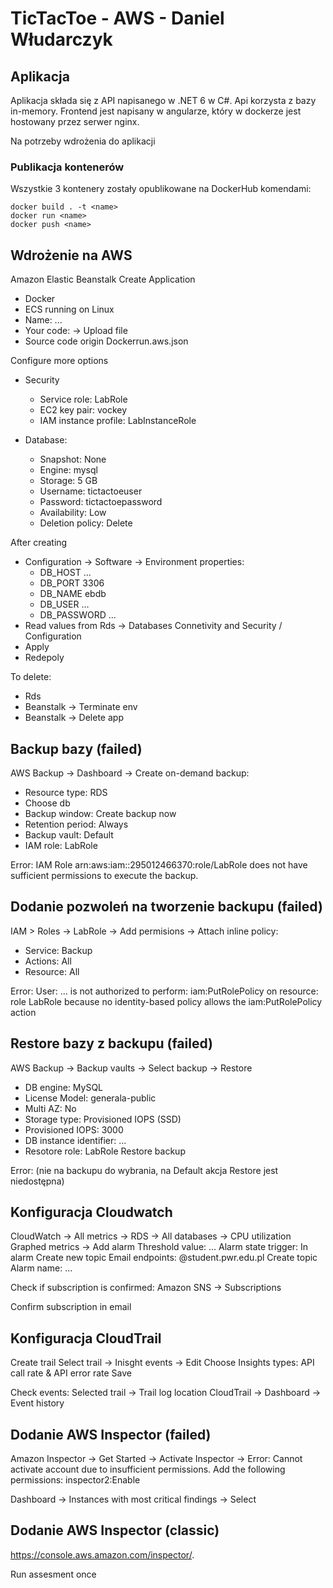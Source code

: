# TicTacToe - AWS - Daniel Włudarczyk

## Aplikacja

Aplikacja składa się z API napisanego w .NET 6 w C#. Api korzysta z bazy in-memory. Frontend jest napisany w angularze, który w dockerze jest hostowany przez serwer nginx.

Na potrzeby wdrożenia do aplikacji 

### Publikacja kontenerów

Wszystkie 3 kontenery zostały opublikowane na DockerHub komendami:
```
docker build . -t <name>
docker run <name>
docker push <name>
```

## Wdrożenie na AWS

Amazon Elastic Beanstalk
Create Application  
* Docker  
* ECS running on Linux  
* Name: ...  
* Your code: -> Upload file
* Source code origin Dockerrun.aws.json  

Configure more options  
* Security  
    * Service role: LabRole
    * EC2 key pair: vockey
    * IAM instance profile: LabInstanceRole

* Database:
    * Snapshot: None
    * Engine: mysql
    * Storage: 5 GB
    * Username: tictactoeuser
    * Password: tictactoepassword
    * Availability: Low
    * Deletion policy: Delete

After creating
* Configuration -> Software -> Environment properties:
    * DB_HOST ...
    * DB_PORT 3306
    * DB_NAME ebdb
    * DB_USER ...
    * DB_PASSWORD ...
* Read values from Rds -> Databases Connetivity and Security / Configuration
* Apply
* Redepoly

To delete:
* Rds
* Beanstalk -> Terminate env
* Beanstalk -> Delete app

## Backup bazy (failed)

AWS Backup -> Dashboard -> Create on-demand backup:
* Resource type: RDS
* Choose db
* Backup window: Create backup now
* Retention period: Always
* Backup vault: Default
* IAM role: LabRole

Error:
IAM Role arn:aws:iam::295012466370:role/LabRole does not have sufficient permissions to execute the backup.

## Dodanie pozwoleń na tworzenie backupu (failed)

IAM > Roles -> LabRole -> Add permisions -> Attach inline policy:
* Service: Backup
* Actions: All
* Resource: All

Error:
User: ... is not authorized to perform: iam:PutRolePolicy on resource: role LabRole because no identity-based policy allows the iam:PutRolePolicy action

## Restore bazy z backupu (failed)

AWS Backup -> Backup vaults -> Select backup -> Restore
* DB engine: MySQL
* License Model: generala-public
* Multi AZ: No
* Storage type: Provisioned IOPS (SSD)
* Provisioned IOPS: 3000
* DB instance identifier: ...
* Resotore role: LabRole
Restore backup

Error:
(nie na backupu do wybrania, na Default akcja Restore jest niedostępna)


## Konfiguracja Cloudwatch

CloudWatch -> All metrics -> RDS -> All databases -> CPU utilization
Graphed metrics -> Add alarm
Threshold value: ...
Alarm state trigger: In alarm 
Create new topic
Email endpoints: @student.pwr.edu.pl
Create topic
Alarm name: ...

Check if subscription is confirmed:
Amazon SNS -> Subscriptions

Confirm subscription in email

## Konfiguracja CloudTrail

Create trail
Select trail -> Inisght events -> Edit
Choose Insights types: API call rate & API error rate
Save

Check events:
Selected trail -> Trail log location
CloudTrail -> Dashboard -> Event history 

## Dodanie AWS Inspector (failed)

Amazon Inspector -> Get Started -> Activate Inspector -> 
Error:
Cannot activate account due to insufficient permissions. Add the following permissions: inspector2:Enable

Dashboard -> Instances with most critical findings -> Select

## Dodanie AWS Inspector (classic)

https://console.aws.amazon.com/inspector/.

Run assesment once